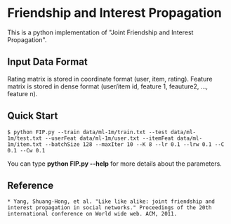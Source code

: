 #  Friendship and Interest Propagation
This is a python implementation of "Joint Friendship and Interest Propagation".

## Input Data Format
Rating matrix is stored in coordinate format (user, item, rating). Feature matrix is stored in dense format (user/item id, feature 1, feauture2, ..., feature n).

## Quick Start
```
$ python FIP.py --train data/ml-1m/train.txt --test data/ml-1m/test.txt --userFeat data/ml-1m/user.txt --itemFeat data/ml-1m/item.txt --batchSize 128 --maxIter 10 --K 8 --lr 0.1 --lrw 0.1 --C 0.1 --Cw 0.1
```
You can type **python FIP.py --help** for more details about the parameters.

## Reference
```
* Yang, Shuang-Hong, et al. "Like like alike: joint friendship and interest propagation in social networks." Proceedings of the 20th international conference on World wide web. ACM, 2011.
```
